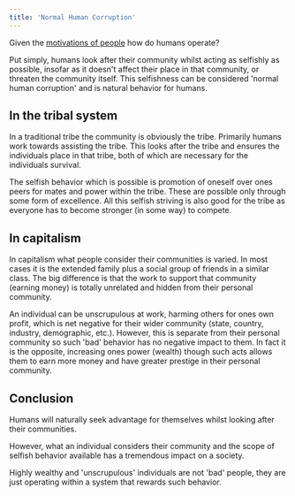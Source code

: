 ```yaml
---
title: 'Normal Human Corruption'
---
```


Given the [motivations of people](what-motivates-people) how do humans operate?

Put simply, humans look after their community whilst acting as selfishly as possible, insofar as it doesn't affect their place in that community, or threaten the community itself. This selfishness can be considered 'normal human corruption' and is natural behavior for humans.

## In the tribal system

In a traditional tribe the community is obviously the tribe. Primarily humans work towards assisting the tribe. This looks after the tribe and ensures the individuals place in that tribe, both of which are necessary for the individuals survival.

The selfish behavior which is possible is promotion of oneself over ones peers for mates and power within the tribe. These are possible only through some form of excellence. All this selfish striving is also good for the tribe as everyone has to become stronger (in some way) to compete.

## In capitalism

In capitalism what people consider their communities is varied. In most cases it is the extended family plus a social group of friends in a similar class. The big difference is that the work to support that community (earning money) is totally unrelated and hidden from their personal community.

An individual can be unscrupulous at work, harming others for ones own profit, which is net negative for their wider community (state, country, industry, demographic, etc.). However, this is separate from their personal community so such 'bad' behavior has no negative impact to them. In fact it is the opposite, increasing ones power (wealth) though such acts allows them to earn more money and have greater prestige in their personal community.

## Conclusion

Humans will naturally seek advantage for themselves whilst looking after their communities.

However, what an individual considers their community and the scope of selfish behavior available has a tremendous impact on a society.

Highly wealthy and 'unscrupulous' individuals are not 'bad' people, they are just operating within a system that rewards such behavior.
